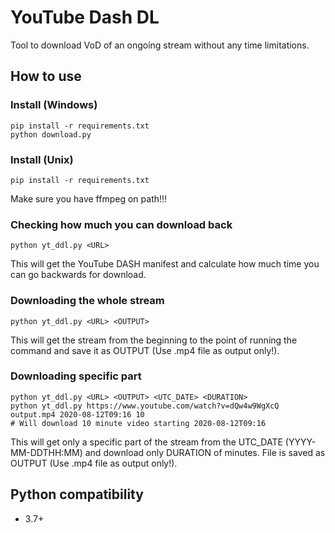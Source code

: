 # YouTube Dash DL
Tool to download VoD of an ongoing stream without any time limitations.

## How to use

### Install (Windows)
```shell
pip install -r requirements.txt
python download.py
```

### Install (Unix)
```shell
pip install -r requirements.txt
```
Make sure you have ffmpeg on path!!!

### Checking how much you can download back
```shell
python yt_ddl.py <URL>
```
This will get the YouTube DASH manifest and calculate how much time you can go backwards for download.

### Downloading the whole stream
```shell
python yt_ddl.py <URL> <OUTPUT>
```
This will get the stream from the beginning to the point of running the command and save it as OUTPUT (Use .mp4 file as output only!).

### Downloading specific part
```shell
python yt_ddl.py <URL> <OUTPUT> <UTC_DATE> <DURATION>
python yt_ddl.py https://www.youtube.com/watch?v=dQw4w9WgXcQ output.mp4 2020-08-12T09:16 10
# Will download 10 minute video starting 2020-08-12T09:16
```
This will get only a specific part of the stream from the UTC_DATE (YYYY-MM-DDTHH:MM) and download only DURATION of minutes. File is saved as OUTPUT (Use .mp4 file as output only!).

## Python compatibility
 * 3.7+

